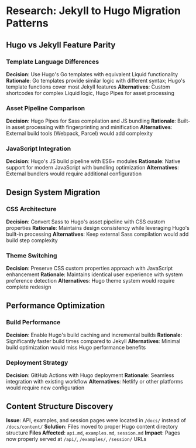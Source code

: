 # Research: Jekyll to Hugo Migration Patterns

## Hugo vs Jekyll Feature Parity

### Template Language Differences
**Decision**: Use Hugo's Go templates with equivalent Liquid functionality
**Rationale**: Go templates provide similar logic with different syntax; Hugo's template functions cover most Jekyll features
**Alternatives**: Custom shortcodes for complex Liquid logic, Hugo Pipes for asset processing

### Asset Pipeline Comparison
**Decision**: Hugo Pipes for Sass compilation and JS bundling
**Rationale**: Built-in asset processing with fingerprinting and minification
**Alternatives**: External build tools (Webpack, Parcel) would add complexity

### JavaScript Integration
**Decision**: Hugo's JS build pipeline with ES6+ modules
**Rationale**: Native support for modern JavaScript with bundling optimization
**Alternatives**: External bundlers would require additional configuration

## Design System Migration

### CSS Architecture
**Decision**: Convert Sass to Hugo's asset pipeline with CSS custom properties
**Rationale**: Maintains design consistency while leveraging Hugo's built-in processing
**Alternatives**: Keep external Sass compilation would add build step complexity

### Theme Switching
**Decision**: Preserve CSS custom properties approach with JavaScript enhancement
**Rationale**: Maintains identical user experience with system preference detection
**Alternatives**: Hugo theme system would require complete redesign

## Performance Optimization

### Build Performance
**Decision**: Enable Hugo's build caching and incremental builds
**Rationale**: Significantly faster build times compared to Jekyll
**Alternatives**: Minimal build optimization would miss Hugo performance benefits

### Deployment Strategy
**Decision**: GitHub Actions with Hugo deployment
**Rationale**: Seamless integration with existing workflow
**Alternatives**: Netlify or other platforms would require new configuration

## Content Structure Discovery
**Issue**: API, examples, and session pages were located in `/docs/` instead of `/docs/content/`
**Solution**: Files moved to proper Hugo content directory structure
**Files Affected**: `api.md`, `examples.md`, `session.md`
**Impact**: Pages now properly served at `/api/`, `/examples/`, `/session/` URLs
